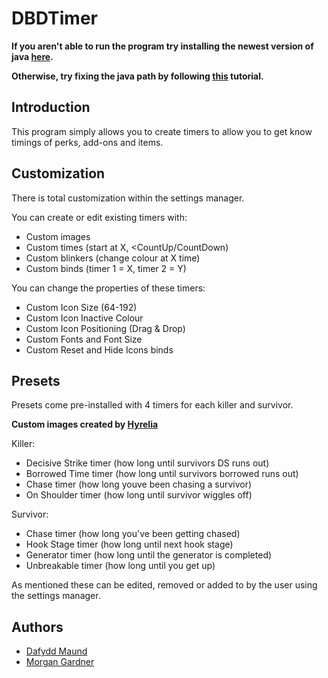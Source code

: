 # DBDTimer

**If you aren't able to run the program try installing the newest version of java [here](https://java.com/en/download/).**

**Otherwise, try fixing the java path by following [this](https://java.com/en/download/help/path.html) tutorial.**

## Introduction
This program simply allows you to create timers to allow you to get know timings of perks, add-ons and items.

## Customization
There is total customization within the settings manager.

You can create or edit existing timers with:
* Custom images
* Custom times (start at X, <CountUp/CountDown)
* Custom blinkers (change colour at X time)
* Custom binds (timer 1 = X, timer 2 = Y)

You can change the properties of these timers: 
* Custom Icon Size (64-192)
* Custom Icon Inactive Colour
* Custom Icon Positioning (Drag & Drop)
* Custom Fonts and Font Size
* Custom Reset and Hide Icons binds

## Presets
Presets come pre-installed with 4 timers for each killer and survivor.

**Custom images created by [Hyrelia](https://www.reddit.com/user/Sharyat/)**

Killer:
* Decisive Strike timer (how long until survivors DS runs out)
* Borrowed Time timer (how long until survivors borrowed runs out)
* Chase timer (how long youve been chasing a survivor)
* On Shoulder timer (how long until survivor wiggles off)

Survivor: 
* Chase timer (how long you've been getting chased)
* Hook Stage timer (how long until next hook stage)
* Generator timer (how long until the generator is completed)
* Unbreakable timer (how long until you get up)

As mentioned these can be edited, removed or added to by the user using the settings manager.

## Authors
* [Dafydd Maund](https://github.com/Stryzhh)
* [Morgan Gardner](https://github.com/MorGuux)
